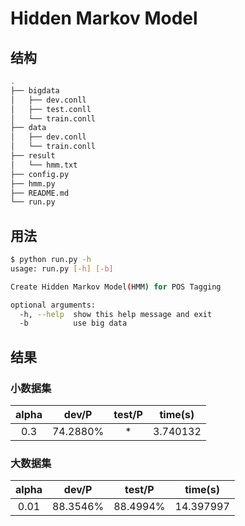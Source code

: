 # Hidden Markov Model

## 结构

```sh
.
├── bigdata
│   ├── dev.conll
│   ├── test.conll
│   └── train.conll
├── data
│   ├── dev.conll
│   └── train.conll
├── result
│   └── hmm.txt
├── config.py
├── hmm.py
├── README.md
└── run.py
```

## 用法

```sh
$ python run.py -h
usage: run.py [-h] [-b]

Create Hidden Markov Model(HMM) for POS Tagging

optional arguments:
  -h, --help  show this help message and exit
  -b          use big data
```

## 结果

### 小数据集

| alpha |  dev/P   | test/P | time(s)  |
| :---: | :------: | :----: | :------: |
|  0.3  | 74.2880% |   *    | 3.740132 |

### 大数据集

| alpha | dev/P | test/P | time(s)  |
| :------: | :-------: | :------: | :------: |
| 0.01  | 88.3546% | 88.4994%  | 14.397997 |